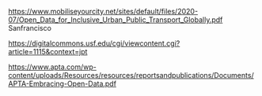 https://www.mobiliseyourcity.net/sites/default/files/2020-07/Open_Data_for_Inclusive_Urban_Public_Transport_Globally.pdf
Sanfrancisco 

https://digitalcommons.usf.edu/cgi/viewcontent.cgi?article=1115&context=jpt

https://www.apta.com/wp-content/uploads/Resources/resources/reportsandpublications/Documents/APTA-Embracing-Open-Data.pdf


